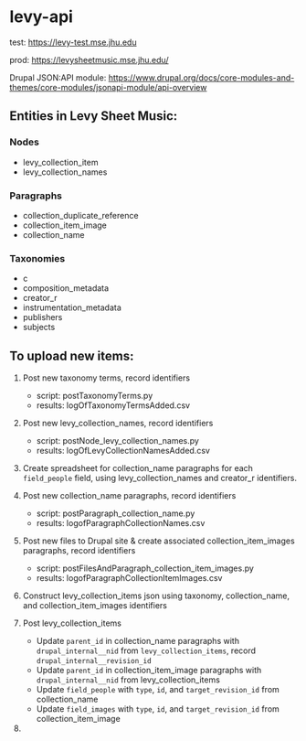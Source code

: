 # levy-api

test: https://levy-test.mse.jhu.edu

prod: https://levysheetmusic.mse.jhu.edu/


Drupal JSON:API module: https://www.drupal.org/docs/core-modules-and-themes/core-modules/jsonapi-module/api-overview

## Entities in Levy Sheet Music:

### Nodes
- levy_collection_item
- levy_collection_names

### Paragraphs
 - collection_duplicate_reference
 - collection_item_image
 - collection_name

### Taxonomies
 - c
 - composition_metadata
 - creator_r
 - instrumentation_metadata
 - publishers
 - subjects

## To upload new items:
1. Post new taxonomy terms, record identifiers
    - script: postTaxonomyTerms.py
    - results: logOfTaxonomyTermsAdded.csv
2. Post new levy_collection_names, record identifiers
    - script: postNode_levy_collection_names.py
    - results: logOfLevyCollectionNamesAdded.csv
3. Create spreadsheet for collection_name paragraphs for each `field_people` field, using levy_collection_names and creator_r identifiers.
4. Post new collection_name paragraphs, record identifiers
    - script: postParagraph_collection_name.py
    - results: logofParagraphCollectionNames.csv
5. Post new files to Drupal site & create associated collection_item_images paragraphs, record identifiers
    - script: postFilesAndParagraph_collection_item_images.py
    - results: logofParagraphCollectionItemImages.csv
6. Construct levy_collection_items json using taxonomy, collection_name, and collection_item_images identifiers
7. Post levy_collection_items
    - Update `parent_id` in collection_name paragraphs with `drupal_internal__nid` from `levy_collection_items`, record `drupal_internal__revision_id`
    - Update `parent_id` in collection_item_image paragraphs with `drupal_internal__nid` from levy_collection_items
    - Update `field_people` with `type`, `id`, and `target_revision_id` from collection_name
    - Update `field_images` with `type`, `id`, and `target_revision_id` from collection_item_image

9.

